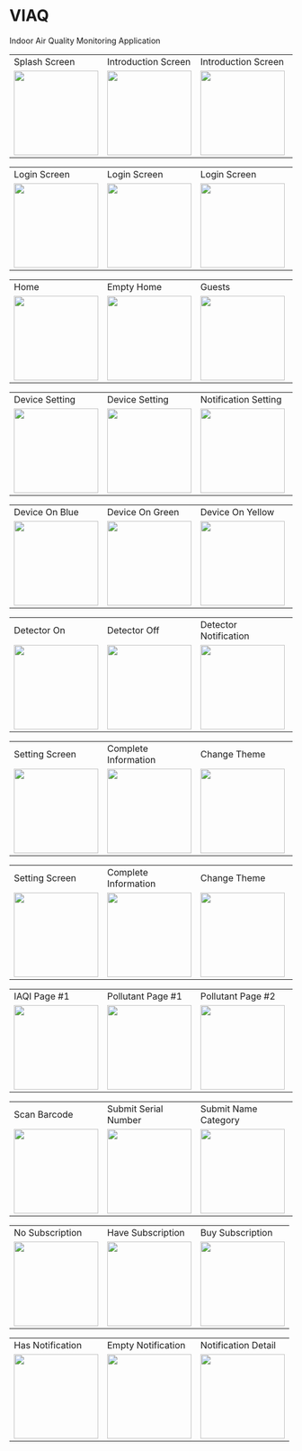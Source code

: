 # VIAQ
Indoor Air Quality Monitoring Application


<table>
  <tr>
    <td>Splash Screen</td>
     <td>Introduction Screen</td>
     <td>Introduction Screen</td>
    <td>Introduction Screen</td>
  </tr>
  <tr>
    <td><img src="https://user-images.githubusercontent.com/54314092/226913912-ae09fc0a-7856-4bbc-b0c9-b02309f30435.png" width="150"/></td>
    <td><img src="https://user-images.githubusercontent.com/54314092/226913867-f0956c14-4f5c-400a-9951-428da9d31601.png" width="150"/></td>
    <td><img src="https://user-images.githubusercontent.com/54314092/226913873-3516ef2e-62ad-43c8-a5a8-f887afae4c27.png" width="150"/></td>
    <td><img src="https://user-images.githubusercontent.com/54314092/226913886-e4a68859-5c03-442c-9deb-1224970a90ce.png" width="150"/></td>
  </tr>
 </table>
 
 <table>
  <tr>
    <td>Login Screen</td>
     <td>Login Screen</td>
     <td>Login Screen</td>
    <td>Login Screen</td>
   
  </tr>
  <tr>
    <td><img src="https://user-images.githubusercontent.com/54314092/226917007-4ada3042-a6c4-415a-a3fc-5d59c175a152.png" width="150"/></td>
    <td><img src="https://user-images.githubusercontent.com/54314092/226916986-ff602c26-4859-460a-885e-a16f815ea093.png" width="150"/></td>
    <td><img src="https://user-images.githubusercontent.com/54314092/227156386-a5e6c951-4f34-484c-aac9-a52714bb5f10.png" width="150"/></td>
    <td><img src="https://user-images.githubusercontent.com/54314092/226916997-0b43488e-087a-4360-bff6-ca23f6cf767e.png" width="150"/></td>
    
  </tr>
 </table>

  <table>
  <tr>
  <td>Home</td>
    <td>Empty Home</td>
     <td>Guests</td>
    <td>Device Off</td>
   
  </tr>
  <tr>
  <td><img src="https://user-images.githubusercontent.com/54314092/226916946-fec3a847-8c12-486c-a1d2-eae3d9bdc25f.png" width="150"/></td>
    <td><img src="https://user-images.githubusercontent.com/54314092/226916922-baff943e-c7a6-445e-880f-2313066db9a9.png" width="150"/></td>
    <td><img src="https://user-images.githubusercontent.com/54314092/227193122-20d048f2-af2d-42f3-8f6f-8bc341e687e7.png" width="150"/></td>
    <td><img src="https://user-images.githubusercontent.com/54314092/226916844-e39059c4-9a84-4f00-95f8-0923d3af4b13.png" width="150"/></td>
  </tr>
 </table>

  <table>
  <tr>
    <td>Device Setting</td>
     <td>Device Setting</td>
     <td>Notification Setting</td>
    <td>Notification Setting</td>
   
  </tr>
  <tr>
    <td><img src="https://user-images.githubusercontent.com/54314092/226916910-cf9e2cb0-7717-45c4-85c8-048ba17ca067.png" width="150"/></td>
    <td><img src="https://user-images.githubusercontent.com/54314092/226916878-960a6a92-9938-4516-a95c-cef63b4169a5.png" width="150"/></td>
    <td><img src="https://user-images.githubusercontent.com/54314092/226917088-564fdab4-9b54-42f1-94ee-11704d6550a8.png" width="150"/></td>
    <td><img src="https://user-images.githubusercontent.com/54314092/226916826-e1cc704c-94f2-4c46-bcaf-45a06c8b6f19.png" width="150"/></td>
  </tr>
 </table>


   <table>
  <tr>
    <td>Device On Blue</td>
    <td>Device On Green</td>
    <td>Device On Yellow</td>
    <td>Device On Red</td>
   
  </tr>
  <tr>
    <td><img src="https://user-images.githubusercontent.com/54314092/226916871-efa6aaad-2923-4f85-b4d4-c8b218a4ea57.png" width="150"/></td>
    <td><img src="https://user-images.githubusercontent.com/54314092/226916851-da422baf-12e9-411b-905f-92642c2d9a57.png" width="150"/></td>
    <td><img src="https://user-images.githubusercontent.com/54314092/226916862-3bd43211-58c8-4506-835e-7d926568f22d.png" width="150"/></td>
    <td><img src="https://user-images.githubusercontent.com/54314092/226916857-24013553-d1fc-44cf-b455-f6461b7a227f.png" width="150"/></td>
  </tr>
 </table>


   <table>
  <tr>
    <td>Detector On</td>
    <td>Detector Off</td>
    <td>Detector Notification</td>
    <td>Device Sensitivity</td>
   
  </tr>
  <tr>
    <td><img src="https://user-images.githubusercontent.com/54314092/226916851-da422baf-12e9-411b-905f-92642c2d9a57.png" width="150"/></td>
    <td><img src="https://user-images.githubusercontent.com/54314092/226916810-6114c8ab-cc70-4fea-b3ea-721a00a5a926.png" width="150"/></td>
    <td><img src="https://user-images.githubusercontent.com/54314092/226916832-c1fb5426-7341-4e9b-b252-b787cb5f351b.png" width="150"/></td>
    <td><img src="https://user-images.githubusercontent.com/54314092/226916835-5a7310ed-2444-46f0-b27b-92c94c33cf87.png" width="150"/></td>
  </tr>
 </table>


   <table>
  <tr>
    <td>Setting Screen</td>
    <td>Complete Information</td>
    <td>Change Theme</td>
    <td>Support</td>
   
  </tr>
  <tr>
    <td><img src="https://user-images.githubusercontent.com/54314092/226917097-cc07f8ed-7340-4d2c-94db-365cb9e00d82.png" width="150"/></td>
    <td><img src="https://user-images.githubusercontent.com/54314092/226917049-97fb2dd6-3d8b-4928-9365-364cbd13fec7.png" width="150"/></td>
    <td><img src="https://user-images.githubusercontent.com/54314092/226916805-84068309-a1f6-4019-8034-504d91015fb6.png" width="150"/></td>
    <td><img src="https://user-images.githubusercontent.com/54314092/226917110-679ee57f-06b4-47ff-82e8-4a937d27c7b3.png" width="150"/></td>
  </tr>
 </table>

   <table>
  <tr>
    <td>Setting Screen</td>
    <td>Complete Information</td>
    <td>Change Theme</td>
    <td>Support</td>
   
  </tr>
  <tr>
    <td><img src="https://user-images.githubusercontent.com/54314092/226917097-cc07f8ed-7340-4d2c-94db-365cb9e00d82.png" width="150"/></td>
    <td><img src="https://user-images.githubusercontent.com/54314092/226917049-97fb2dd6-3d8b-4928-9365-364cbd13fec7.png" width="150"/></td>
    <td><img src="https://user-images.githubusercontent.com/54314092/226916805-84068309-a1f6-4019-8034-504d91015fb6.png" width="150"/></td>
    <td><img src="https://user-images.githubusercontent.com/54314092/226917110-679ee57f-06b4-47ff-82e8-4a937d27c7b3.png" width="150"/></td>
  </tr>
 </table>

   <table>
  <tr>
     <td>IAQI Page #1</td>
    <td>Pollutant Page #1</td>
    <td>Pollutant Page #2</td>
    <td>Pollutant Page #3</td>
   
   
  </tr>
  <tr>
    <td><img src="https://user-images.githubusercontent.com/54314092/226916956-3b0a699f-4560-49a9-a7ee-38827c25e90b.png" width="150"/></td>
    <td><img src="https://user-images.githubusercontent.com/54314092/226917079-7b9bfcfc-22be-409f-8c20-a58dd1b99028.png" width="150"/></td>
    <td><img src="https://user-images.githubusercontent.com/54314092/226917071-c400e60b-13a5-41f7-a836-af52368f67af.png" width="150"/></td>
    <td><img src="https://user-images.githubusercontent.com/54314092/226917064-6b0bf499-9dbb-4fef-af94-bb6f3d89743c.png" width="150"/></td>
    
 
    
  </tr>
 </table>

   <table>
  <tr>
    <td>Scan Barcode</td>
    <td>Submit Serial Number</td>
    <td>Submit Name Category</td>
    <td>Successful Add Device</td>
   
  </tr>
  <tr>
    <td><img src="https://user-images.githubusercontent.com/54314092/226916784-1360b04e-d8a3-4f6c-8c91-01fcc528a414.png" width="150"/></td>
    <td><img src="https://user-images.githubusercontent.com/54314092/226916769-ecc7760a-991c-47ce-acb1-7fb165cc3a54.png" width="150"/></td>
    <td><img src="https://user-images.githubusercontent.com/54314092/226916776-8b0661b6-13f4-4fae-84ab-6b9c92dc234d.png" width="150"/></td>
    <td><img src="https://user-images.githubusercontent.com/54314092/227168449-042f7aed-31f1-427d-9de2-dada8933f438.png" width="150"/></td>
  </tr>
 </table>

 
   <table>
  <tr>
    <td>No Subscription</td>
    <td>Have Subscription</td>
    <td>Buy Subscription</td>
   
  </tr>
  <tr>
    <td><img src="https://user-images.githubusercontent.com/54314092/226917018-d34d7131-767a-4a1a-9656-d1a1eec0e93d.png" width="150"/></td>
    <td><img src="https://user-images.githubusercontent.com/54314092/226917021-722c761d-6647-4978-8034-c5f83af93904.png" width="150"/></td>
    <td><img src="https://user-images.githubusercontent.com/54314092/226916789-f8b0add3-2a16-4485-a09b-0d25e960127d.png" width="150"/></td>
  </tr>
 </table>
    <table>
  <tr>
    <td>Has Notification</td>
    <td>Empty Notification</td>
    <td>Notification Detail</td>
   
  </tr>
  <tr>
    <td><img src="https://user-images.githubusercontent.com/54314092/226917032-f41d19de-8a31-4a37-acf8-52166c4c4af8.png" width="150"/></td>
    <td><img src="https://user-images.githubusercontent.com/54314092/226917021-722c761d-6647-4978-8034-c5f83af93904.png" width="150"/></td>
    <td><img src="https://user-images.githubusercontent.com/54314092/226917027-4bd95810-1adc-414f-8b2a-126c2dba7c39.png" width="150"/></td>
  </tr>
 </table>

